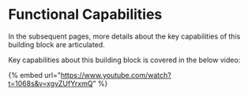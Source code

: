 # Functional Capabilities

In the subsequent pages, more details about the key capabilities of this building block are articulated.

Key capabilities about this building block is covered in the below video:

{% embed url="https://www.youtube.com/watch?t=1068s&v=xgvZUfYrxmQ" %}
